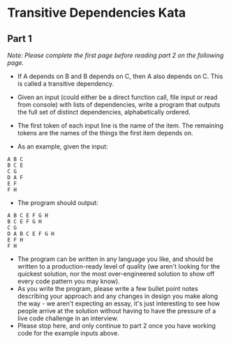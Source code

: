﻿# Transitive Dependencies Kata

## Part 1

*Note: Please complete the first page before reading part 2 on the following page.*

- If A depends on B and B depends on C, then A also depends on C. This is called a transitive dependency.
- Given an input (could either be a direct function call, file input or read from console) with lists of dependencies, write a program that outputs the full set of distinct dependencies, alphabetically ordered.
- The first token of each input line is the name of the item. The remaining tokens are the names of the things the first item depends on.

- As an example, given the input:

```
A B C
B C E
C G
D A F
E F
F H
```

- The program should output:

```
A B C E F G H
B C E F G H
C G
D A B C E F G H
E F H
F H
```

- The program can be written in any language you like, and should be written to a production-ready level of quality (we aren't looking for the quickest solution, nor the most over-engineered solution to show off every code pattern you may know).
- As you write the program, please write a few bullet point notes describing your approach and any changes in design you make along the way - we aren't expecting an essay, it's just interesting to see how people arrive at the solution without having to have the pressure of a live code challenge in an interview.
- Please stop here, and only continue to part 2 once you have working code for the example inputs above.
